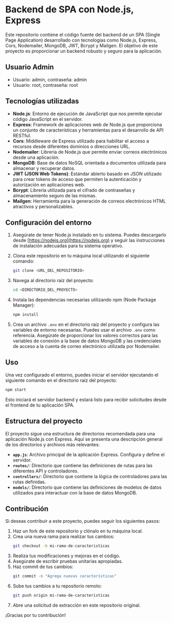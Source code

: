 # Backend de SPA con Node.js, Express

Este repositorio contiene el código fuente del backend de un SPA (Single Page Application) desarrollado con tecnologías como Node.js, Express, Cors, Nodemailer, MongoDB, JWT, Bcrypt y Mailgen. El objetivo de este proyecto es proporcionar un backend robusto y seguro para la aplicación.

## Usuario Admin
- Usuario: admin, contraseña: admin
- Usuario: root, contraseña: root

## Tecnologías utilizadas

- **Node.js**: Entorno de ejecución de JavaScript que nos permite ejecutar código JavaScript en el servidor.
- **Express**: Framework de aplicaciones web de Node.js que proporciona un conjunto de características y herramientas para el desarrollo de API RESTful.
- **Cors**: Middleware de Express utilizado para habilitar el acceso a recursos desde diferentes dominios o direcciones URL.
- **Nodemailer**: Librería de Node.js que permite enviar correos electrónicos desde una aplicación.
- **MongoDB**: Base de datos NoSQL orientada a documentos utilizada para almacenar y recuperar datos.
- **JWT (JSON Web Tokens)**: Estándar abierto basado en JSON utilizado para crear tokens de acceso que permiten la autenticación y autorización en aplicaciones web.
- **Bcrypt**: Librería utilizada para el cifrado de contraseñas y almacenamiento seguro de las mismas.
- **Mailgen**: Herramienta para la generación de correos electrónicos HTML atractivos y personalizables.

## Configuración del entorno

1. Asegúrate de tener Node.js instalado en tu sistema. Puedes descargarlo desde [https://nodejs.org](https://nodejs.org) y seguir las instrucciones de instalación adecuadas para tu sistema operativo.

2. Clona este repositorio en tu máquina local utilizando el siguiente comando:

   ```bash
   git clone <URL_DEL_REPOSITORIO>
   ```

3. Navega al directorio raíz del proyecto:

   ```bash
   cd <DIRECTORIO_DEL_PROYECTO>
   ```

4. Instala las dependencias necesarias utilizando npm (Node Package Manager):

   ```bash
   npm install
   ```

5. Crea un archivo `.env` en el directorio raíz del proyecto y configura las variables de entorno necesarias. Puedes usar el archivo `.env` como referencia. Asegúrate de proporcionar los valores correctos para las variables de conexión a la base de datos MongoDB y las credenciales de acceso a la cuenta de correo electrónico utilizada por Nodemailer.

## Uso

Una vez configurado el entorno, puedes iniciar el servidor ejecutando el siguiente comando en el directorio raíz del proyecto:

```bash
npm start
```

Esto iniciará el servidor backend y estará listo para recibir solicitudes desde el frontend de tu aplicación SPA.

## Estructura del proyecto

El proyecto sigue una estructura de directorios recomendada para una aplicación Node.js con Express. Aquí se presenta una descripción general de los directorios y archivos más relevantes:

- **`app.js`**: Archivo principal de la aplicación Express. Configura y define el servidor.
- **`routes/`**: Directorio que contiene las definiciones de rutas para las diferentes API y controladores.
- **`controllers/`**: Directorio que contiene la lógica de controladores para las rutas definidas.
- **`models/`**: Directorio que contiene las definiciones de modelos de datos utilizados para interactuar con la base de datos MongoDB.

## Contribución

Si deseas contribuir a este proyecto, puedes seguir los siguientes pasos:

1. Haz un fork de este repositorio y clónalo en tu máquina local.
2. Crea una nueva rama para realizar tus cambios:
   ```bash
   git checkout -b mi-rama-de-caracteristicas
   ```
3. Realiza tus modificaciones y mejoras en el código.
4. Asegúrate de escribir pruebas unitarias apropiadas.
5. Haz commit de tus cambios:
   ```bash
   git commit -m "Agrega nuevas características"
   ```
6. Sube tus cambios a tu repositorio remoto:
   ```bash
   git push origin mi-rama-de-caracteristicas
   ```
7. Abre una solicitud de extracción en este repositorio original.

¡Gracias por tu contribución!
